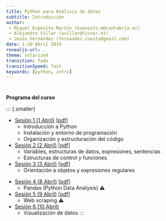 ```yaml
---
title: Python para Análisis de datos
subtitle: Introducción
author:
 - Miguel Expósito Martín (exposito_m@cantabria.es)
 - Alejandro Villar (avillar@ticnor.es)
 - Jesús Fernández (fernandez.cuesta@gmail.com)
date: 1-10 Abril 2019
revealjs-url: .
theme: solarized
transition: fade
transitionSpeed: fast
keywords: [python, intro]
---
```


#

**Programa del curso**

::: {.smaller}
- [Sesión 1 (1 Abril)](slides/s01.html) [[pdf](slides/s01.pdf)]
  + Introducción a Python
  + Instalación y entorno de programación
  + Organización y estructuración del código
- [Sesión 2 (2 Abril)](slides/s02.html) [[pdf](slides/s02.pdf)]
  + Variables, estructuras de datos, expresiones, sentencias
  + Estructuras de control y funciones
- [Sesión 3 (3 Abril)](slides/s03.html) [[pdf](slides/s03.pdf)]
  + Orientación a objetos y expresiones regulares
<!-- Cambiado orden de sesiones (4, 5) -->
- [Sesión 4 (8 Abril)](slides/s05.html) [[pdf](slides/s05.pdf)]
  + Pandas (Python Data Analysis) ⚠
- [Sesión 5 (9 Abril)](slides/s04.html) [[pdf](slides/s04.pdf)]
  + Web scraping ⚠
- [Sesión 6 (10 Abril)](#) <!-- slides/s06.html -->
  + Visualización de datos
:::
